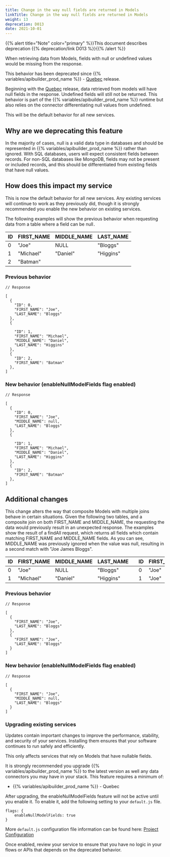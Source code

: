 ```yaml
---
title: Change in the way null fields are returned in Models
linkTitle: Change in the way null fields are returned in Models
weight: 13
deprecation: D013
date: 2021-10-01
---
```


{{% alert title="Note" color="primary" %}}This document describes deprecation {{% deprecation/link D013 %}}{{% /alert %}}

When retrieving data from Models, fields with null or undefined values would be missing from the response.

This behavior has been deprecated since {{% variables/apibuilder_prod_name %}} - [Quebec](/docs/release_notes/quebec) release.

Beginning with the [Quebec](/docs/release_notes/quebec) release, data retrieved from models will have null fields in the response. Undefined fields will still not be returned. This behavior is part of the {{% variables/apibuilder_prod_name %}} runtime but also relies on the connector differentiating null values from undefined.

This will be the default behavior for all new services.

## Why are we deprecating this feature

In the majority of cases, null is a valid data type in databases and should be represented in {{% variables/apibuilder_prod_name %}} rather than ignored. With SQL databases, users will expect consistent fields between records. For non-SQL databases like MongoDB, fields may not be present or included records, and this should be differentiated from existing fields that have null values.

## How does this impact my service

This is now the default behavior for all new services. Any existing services will continue to work as they previously did, though it is strongly recommended you enable the new behavior on existing services.

The following examples will show the previous behavior when requesting data from a table where a field can be null`.`

| ID | FIRST_NAME | MIDDLE_NAME | LAST_NAME |
| --- | --- | --- | --- |
| 0 | "Joe" | NULL | "Bloggs" |
| 1 | "Michael" | "Daniel" | "Higgins" |
| 2 | "Batman" |  |  |

### Previous behavior

```
// Response

[
  {
    "ID": 0,
    "FIRST_NAME": "Joe",
    "LAST_NAME": "Bloggs"
  },
  {

    "ID": 1,
    "FIRST_NAME": "Michael",
    "MIDDLE_NAME": "Daniel",
    "LAST_NAME": "Higgins"
  },
  {
    "ID": 2,
    "FIRST_NAME": "Batman"
  },
]
```

### New behavior (enableNullModelFields flag enabled)

```
// Response

[
  {
    "ID": 0,
    "FIRST_NAME": "Joe",
    "MIDDLE_NAME": null,
    "LAST_NAME": "Bloggs"
  },
  {

    "ID": 1,
    "FIRST_NAME": "Michael",
    "MIDDLE_NAME": "Daniel",
    "LAST_NAME": "Higgins"
  },
  {
    "ID": 2,
    "FIRST_NAME": "Batman"
  },
]
```

## Additional changes

This change alters the way that composite Models with multiple joins behave in certain situations. Given the following two tables, and a composite join on both FIRST_NAME and MIDDLE_NAME, the requesting the data would previously result in an unexpected response. The examples show the result of a findAll request, which returns all fields which contain matching FIRST_NAME and MIDDLE_NAME fields. As you can see, MIDDLE_NAME was previously ignored when the value was null, resulting in a second match with "Joe James Bloggs".

| ID | FIRST_NAME | MIDDLE_NAME | LAST_NAME |  | ID | FIRST_NAME | MIDDLE_NAME | LAST_NAME |
| --- | --- | --- | --- | --- | --- | --- | --- | --- |
| 0 | "Joe" | NULL | "Bloggs" |  | 0 | "Joe" | NULL | "Bloggs" |
| 1 | "Michael" | "Daniel" | "Higgins" |  | 1 | "Joe" | "James" | "Bloggs" |

### Previous behavior

```
// Response

[
  {
    "FIRST_NAME": "Joe",
    "LAST_NAME": "Bloggs"
  },
  {
    "FIRST_NAME": "Joe",
    "LAST_NAME": "Bloggs"
  }
]
```

### New behavior (enableNullModelFields flag enabled)

```
// Response

[
  {
    "FIRST_NAME": "Joe",
    "MIDDLE_NAME": null,
    "LAST_NAME": "Bloggs"
  }
]
```

### Upgrading existing services

Updates contain important changes to improve the performance, stability, and security of your services. Installing them ensures that your software continues to run safely and efficiently.

This only affects services that rely on Models that have nullable fields.

It is strongly recommended you upgrade {{% variables/apibuilder_prod_name %}} to the latest version as well any data connectors you may have in your stack. This feature requires a minimum of:

* {{% variables/apibuilder_prod_name %}} - Quebec

After upgrading, the enableNullModelFields feature will not be active until you enable it. To enable it, add the following setting to your `default.js` file.

```
flags: {
    enableNullModelFields: true
}
```

More `default.js` configuration file information can be found here: [Project Configuration](/docs/developer_guide/project/configuration/project_configuration/#flags)

Once enabled, review your service to ensure that you have no logic in your flows or APIs that depends on the deprecated behavior.
